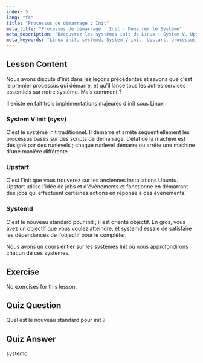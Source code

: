 ```yaml
---
index: 5
lang: "fr"
title: "Processus de démarrage : Init"
meta_title: "Processus de démarrage : Init - Démarrer le Système"
meta_description: "Découvrez les systèmes init de Linux : System V, Upstart et systemd. Comprenez leurs rôles dans le processus de démarrage et comment ils gèrent les services. Commencez votre parcours Linux !"
meta_keywords: "Linux init, systemd, System V init, Upstart, processus de démarrage Linux, tutoriel Linux, Linux pour débutants, guide Linux"
---
```


## Lesson Content

Nous avons discuté d'init dans les leçons précédentes et savons que c'est le premier processus qui démarre, et qu'il lance tous les autres services essentiels sur notre système. Mais comment ?

Il existe en fait trois implémentations majeures d'init sous Linux :

### System V init (sysv)

C'est le système init traditionnel. Il démarre et arrête séquentiellement les processus basés sur des scripts de démarrage. L'état de la machine est désigné par des runlevels ; chaque runlevel démarre ou arrête une machine d'une manière différente.

### Upstart

C'est l'init que vous trouverez sur les anciennes installations Ubuntu. Upstart utilise l'idée de jobs et d'événements et fonctionne en démarrant des jobs qui effectuent certaines actions en réponse à des événements.

### Systemd

C'est le nouveau standard pour init ; il est orienté objectif. En gros, vous avez un objectif que vous voulez atteindre, et systemd essaie de satisfaire les dépendances de l'objectif pour le compléter.

Nous avons un cours entier sur les systèmes Init où nous approfondirons chacun de ces systèmes.

## Exercise

No exercises for this lesson.

## Quiz Question

Quel est le nouveau standard pour init ?

## Quiz Answer

systemd
